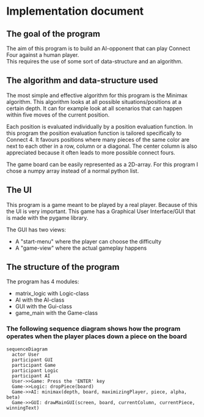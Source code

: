 # Implementation document

## The goal of the program

The aim of this program is to build an AI-opponent that can play Connect Four against a human player.
<br/>
This requires the use of some sort of data-structure and an algorithm.

## The algorithm and data-structure used

The most simple and effective algorithm for this program is the Minimax algorithm.
This algorithm looks at all possible situations/positions at a certain depth. 
It can for example look at all scenarios that can happen within five moves of the current position.

Each position is evaluated individually by a position evaluation function. In this program the position evaluation function is tailored specifically to Connect 4. 
It favours positions where many pieces of the same color are next to each other in a row, column or a diagonal. The center column is also appreciated because it often leads to
more possible connect fours.

The game board can be easily represented as a 2D-array. For this program I chose a numpy array instead of a normal python list.

## The UI

This program is a game meant to be played by a real player. Because of this the UI is very important. This game has a Graphical User Interface/GUI that is made with the pygame library.

The GUI has two views: 
- A "start-menu" where the player can choose the difficulty
- A "game-view" where the actual gameplay happens

## The structure of the program

The program has 4 modules:
- matrix_logic with Logic-class
- AI with the AI-class
- GUI with the Gui-class
- game_main with the Game-class

### The following sequence diagram shows how the program operates when the player places down a piece on the board

```mermaid
sequenceDiagram
  actor User
  participant GUI
  participant Game
  participant Logic
  participant AI
  User->>Game: Press the 'ENTER' key
  Game->>Logic: dropPiece(board)
  Game->>AI: minimax(depth, board, maximizingPlayer, piece, alpha, beta)
  Game->>GUI: drawMainGUI(screen, board, currentColumn, currentPiece, winningText)
  ```

